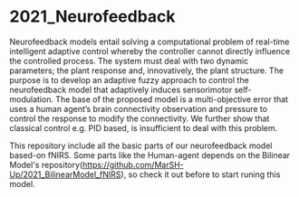 # 2021_Neurofeedback

Neurofeedback models entail solving a computational problem of real-time intelligent adaptive control whereby the controller cannot directly influence the controlled process. The system must deal with two dynamic parameters; the plant response and, innovatively, the plant structure. The purpose is to develop an adaptive fuzzy approach to control the neurofeedback model that adaptively induces sensorimotor self-modulation. The base of the proposed model is a multi-objective error that uses a human agent’s brain connectivity observation and pressure to control the response to modify the connectivity. We further show that classical control e.g. PID based, is insufficient to deal with this problem.

This repository include all the basic parts of our neurofeedback model based-on fNIRS. Some parts like the Human-agent depends on the Bilinear Model's repository(https://github.com/MarSH-Up/2021_BilinearModel_fNIRS), so check it out before to start runing this model. 
